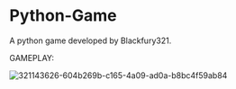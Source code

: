 # Python-Game

A python game developed by Blackfury321.

GAMEPLAY:

![321143626-604b269b-c165-4a09-ad0a-b8bc4f59ab84](https://github.com/Blackfury321/Python-Game/assets/113058714/4fdca91d-e259-4244-9bb0-b8abd05b5455)
